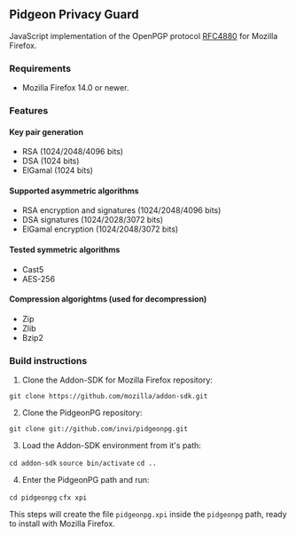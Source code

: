 ## Pidgeon Privacy Guard

JavaScript implementation of the OpenPGP protocol [RFC4880](http://tools.ietf.org/html/rfc4880) for Mozilla Firefox. 

### Requirements

* Mozilla Firefox 14.0 or newer.

### Features

#### Key pair generation

* RSA (1024/2048/4096 bits)
* DSA (1024 bits)
* ElGamal (1024 bits)

#### Supported asymmetric algorithms

* RSA encryption and signatures (1024/2048/4096 bits)
* DSA signatures (1024/2028/3072 bits)
* ElGamal encryption (1024/2048/3072 bits)

#### Tested symmetric algorithms

* Cast5
* AES-256

#### Compression algorightms (used for decompression)

* Zip
* Zlib
* Bzip2

### Build instructions

1. Clone the Addon-SDK for Mozilla Firefox repository:
 
  `git clone https://github.com/mozilla/addon-sdk.git`

2. Clone the PidgeonPG repository:

  `git clone git://github.com/invi/pidgeonpg.git`

3. Load the Addon-SDK environment from it's path:

  `cd addon-sdk`
  `source bin/activate`
  `cd ..`

4. Enter the PidgeonPG path and run:

  `cd pidgeonpg`
  `cfx xpi`

This steps will create the file `pidgeonpg.xpi` inside the `pidgeonpg` path, ready to install with Mozilla Firefox.
